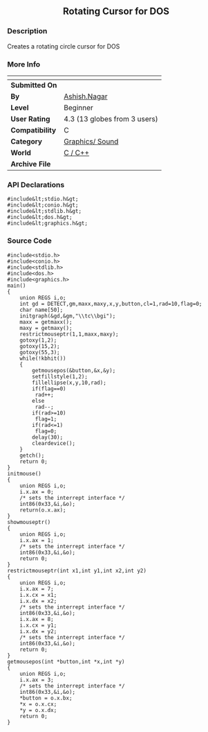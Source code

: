 ﻿<div align="center">

## Rotating Cursor for DOS


</div>

### Description

Creates a rotating circle cursor for DOS
 
### More Info
 


<span>             |<span>
---                |---
**Submitted On**   |
**By**             |[Ashish\.Nagar](https://github.com/Planet-Source-Code/PSCIndex/blob/master/ByAuthor/ashish-nagar.md)
**Level**          |Beginner
**User Rating**    |4.3 (13 globes from 3 users)
**Compatibility**  |C
**Category**       |[Graphics/ Sound](https://github.com/Planet-Source-Code/PSCIndex/blob/master/ByCategory/graphics-sound__3-15.md)
**World**          |[C / C\+\+](https://github.com/Planet-Source-Code/PSCIndex/blob/master/ByWorld/c-c.md)
**Archive File**   |[](https://github.com/Planet-Source-Code/ashish-nagar-rotating-cursor-for-dos__3-11514/archive/master.zip)

### API Declarations

```
#include&lt;stdio.h&gt;
#include&lt;conio.h&gt;
#include&lt;stdlib.h&gt;
#include&lt;dos.h&gt;
#include&lt;graphics.h&gt;
```


### Source Code

```
#include<stdio.h>
#include<conio.h>
#include<stdlib.h>
#include<dos.h>
#include<graphics.h>
main()
{
	union REGS i,o;
	int gd = DETECT,gm,maxx,maxy,x,y,button,cl=1,rad=10,flag=0;
	char name[50];
	initgraph(&gd,&gm,"\\tc\\bgi");
	maxx = getmaxx();
	maxy = getmaxy();
	restrictmouseptr(1,1,maxx,maxy);
	gotoxy(1,2);
	gotoxy(15,2);
	gotoxy(55,3);
	while(!kbhit())
	{
		getmousepos(&button,&x,&y);
		setfillstyle(1,2);
		fillellipse(x,y,10,rad);
		if(flag==0)
		 rad++;
		else
		 rad--;
		if(rad>=10)
		 flag=1;
		if(rad<=1)
		 flag=0;
		delay(30);
		cleardevice();
	}
	getch();
	return 0;
}
initmouse()
{
	union REGS i,o;
	i.x.ax = 0;
	/* sets the interrept interface */
	int86(0x33,&i,&o);
	return(o.x.ax);
}
showmouseptr()
{
	union REGS i,o;
	i.x.ax = 1;
	/* sets the interrept interface */
	int86(0x33,&i,&o);
	return 0;
}
restrictmouseptr(int x1,int y1,int x2,int y2)
{
	union REGS i,o;
	i.x.ax = 7;
	i.x.cx = x1;
	i.x.dx = x2;
	/* sets the interrept interface */
	int86(0x33,&i,&o);
	i.x.ax = 8;
	i.x.cx = y1;
	i.x.dx = y2;
	/* sets the interrept interface */
	int86(0x33,&i,&o);
	return 0;
}
getmousepos(int *button,int *x,int *y)
{
	union REGS i,o;
	i.x.ax = 3;
	/* sets the interrept interface */
	int86(0x33,&i,&o);
	*button = o.x.bx;
	*x = o.x.cx;
	*y = o.x.dx;
	return 0;
}
```

